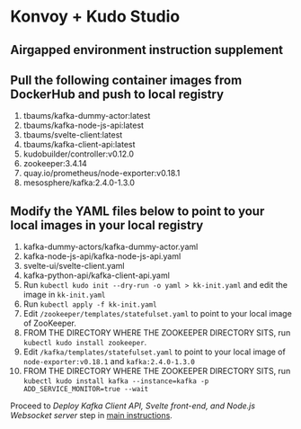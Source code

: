 # Konvoy + Kudo Studio

## Airgapped environment instruction supplement

## Pull the following container images from DockerHub and push to local registry

1. tbaums/kafka-dummy-actor:latest
1. tbaums/kafka-node-js-api:latest
1. tbaums/svelte-client:latest
1. tbaums/kafka-client-api:latest
1. kudobuilder/controller:v0.12.0
1. zookeeper:3.4.14
1. quay.io/prometheus/node-exporter:v0.18.1
1. mesosphere/kafka:2.4.0-1.3.0


## Modify the YAML files below to point to your local images in your local registry
1. kafka-dummy-actors/kafka-dummy-actor.yaml
1. kafka-node-js-api/kafka-node-js-api.yaml
1. svelte-ui/svelte-client.yaml
1. kafka-python-api/kafka-client-api.yaml
1. Run `kubectl kudo init --dry-run -o yaml > kk-init.yaml` and edit the image in `kk-init.yaml`
1. Run `kubectl apply -f kk-init.yaml`
1. Edit `/zookeeper/templates/statefulset.yaml` to point to your local image of ZooKeeper.
1. FROM THE DIRECTORY WHERE THE ZOOKEEPER DIRECTORY SITS, run `kubectl kudo install zookeeper`.
1. Edit `/kafka/templates/statefulset.yaml` to point to your local image of `node-exporter:v0.18.1` and `kafka:2.4.0-1.3.0` 
1. FROM THE DIRECTORY WHERE THE ZOOKEEPER DIRECTORY SITS, run `kubectl kudo install kafka --instance=kafka -p ADD_SERVICE_MONITOR=true --wait`

Proceed to *Deploy Kafka Client API, Svelte front-end, and Node.js Websocket server* step in [main instructions](./README.md).
